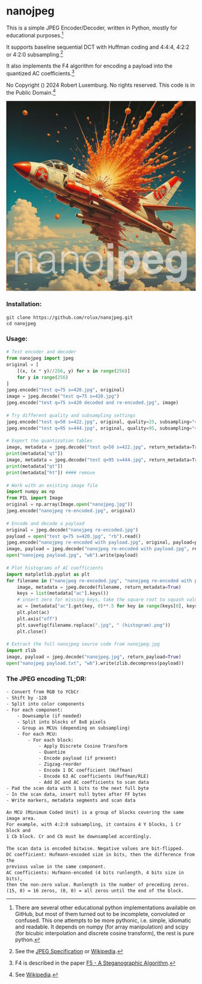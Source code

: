 # nanojpeg

This is a simple JPEG Encoder/Decoder, written in Python, mostly for educational purposes.[^1]

It supports baseline sequential DCT with Huffman coding and 4:4:4, 4:2:2 or 4:2:0 subsampling.[^2]

It also implements the F4 algorithm for encoding a payload into the quantized AC coefficients.[^3]

No Copyright () 2024 Robert Luxemburg. No rights reserved. This code is in the Public Domain.[^4]

![nanojpeg](nanojpeg.jpg)

### Installation:

```
git clone https://github.com/rolux/nanojpeg.git
cd nanojpeg
```

### Usage:

```python
# Test encoder and decoder
from nanojpeg import jpeg
original = [
    [(x, (x * y)//256, y) for x in range(256)]
    for y in range(256)
]
jpeg.encode("test q=75 s=420.jpg", original)
image = jpeg.decode("test q=75 s=420.jpg")
jpeg.encode("test q=75 s=420 decoded and re-encoded.jpg", image)

# Try different quality and subsampling settings
jpeg.encode("test q=50 s=422.jpg", original, quality=25, subsampling="4:2:2")
jpeg.encode("test q=95 s=444.jpg", original, quality=95, subsampling="4:4:4")

# Export the quantization tables
image, metadata = jpeg.decode("test q=50 s=422.jpg", return_metadata=True)
print(metadata["qt"])
image, metadata = jpeg.decode("test q=95 s=444.jpg", return_metadata=True)
print(metadata["qt"])
print(metadata["ht"]) #### remove

# Work with an existing image file
import numpy as np
from PIL import Image
original = np.array(Image.open("nanojpeg.jpg"))
jpeg.encode("nanojpeg re-encoded.jpg", original)

# Encode and decode a payload
original = jpeg.decode("nanojpeg re-encoded.jpg")
payload = open("test q=75 s=420.jpg", "rb").read()
jpeg.encode("nanojpeg re-encoded with payload.jpg", original, payload=payload)
image, payload = jpeg.decode("nanojpeg re-encoded with payload.jpg", return_payload=True)
open("nanojpeg payload.jpg", "wb").write(payload)

# Plot histograms of AC coefficients
import matplotlib.pyplot as plt
for filename in ("nanojpeg re-encoded.jpg", "nanojpeg re-encoded with payload.jpg"):
    image, metadata = jpeg.decode(filename, return_metadata=True)
    keys = list(metadata["ac"].keys())
    # insert zero for missing keys, take the square root to squash values, leave out key zero
    ac = [metadata["ac"].get(key, 0)**.5 for key in range(keys[0], keys[-1] + 1) if key != 0]
    plt.plot(ac)
    plt.axis("off")
    plt.savefig(filename.replace(".jpg", " (histogram).png"))
    plt.close()

# Extract the full nanojpeg source code from nanojpeg.jpg
import zlib
image, payload = jpeg.decode("nanojpeg.jpg", return_payload=True)
open("nanojpeg payload.txt", "wb").write(zlib.decompress(payload))
```

### The JPEG encoding TL;DR:

```
- Convert from RGB to YCbCr
- Shift by -128
- Split into color components
- For each component:
    - Downsample (if needed)
    - Split into blocks of 8x8 pixels
    - Group as MCUs (depending on subsampling)
    - For each MCU:
        - For each block:
            - Apply Discrete Cosine Transform
            - Quantize
            - Encode payload (if present)
            - Zigzag-reorder
            - Encode 1 DC coefficient (Huffman)
            - Encode 63 AC coefficients (Huffman/RLE)
            - Add DC and AC coefficients to scan data
- Pad the scan data with 1 bits to the next full byte
- In the scan data, insert null bytes after FF bytes
- Write markers, metadata segments and scan data

An MCU (Minimum Coded Unit) is a group of blocks covering the same image area.
For example, with 4:2:0 subsampling, it contains 4 Y blocks, 1 Cr block and
1 Cb block. Cr and Cb must be downsampled accordingly.

The scan data is encoded bitwise. Negative values are bit-flipped.
DC coefficient: Hufmann-encoded size in bits, then the difference from the
previous value in the same component.
AC coefficients: Hufmann-encoded (4 bits runlength, 4 bits size in bits),
then the non-zero value. Runlength is the number of preceding zeros.
(15, 0) = 16 zeros, (0, 0) = all zeros until the end of the block.
```

[^1]: There are several other educational python implementations available on GitHub, but most of them turned out to be incomplete, convoluted or confused. This one attempts to be more pythonic, i.e. simple, idiomatic and readable. It depends on numpy (for array manipulation) and scipy (for bicubic interpolation and discrete cosine transform), the rest is pure python.

[^2]: See the [JPEG Specification](https://www.w3.org/Graphics/JPEG/itu-t81.pdf) or [Wikipedia](https://en.wikipedia.org/wiki/JPEG).

[^3]: F4 is described in the paper [F5 - A Steganographic Algorithm](https://digitnet.github.io/assets/pdf/f5-a-steganographic-algorithm-high-capacity-despite-better-steganalysis.pdf).

[^4]: See [Wikipedia](https://en.wikipedia.org/wiki/Public_domain).
